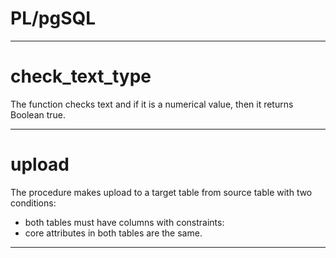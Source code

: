 # PL/pgSQL

***
check_text_type
====

The function checks text and if it is a numerical value, then it returns Boolean true.

***
upload
====

The procedure makes upload to a target table from source table with two conditions:
- both tables must have columns with constraints:
- core attributes in both tables are the same.

***